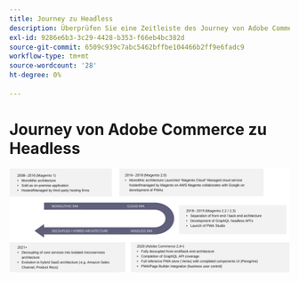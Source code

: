 ```yaml
---
title: Journey zu Headless
description: Überprüfen Sie eine Zeitleiste des Journey von Adobe Commerce, um Headless-Architekturen zu unterstützen.
exl-id: 9286e6b3-3c29-4428-b353-f66eb4bc382d
source-git-commit: 6509c939c7abc5462bffbe104466b2ff9e6fadc9
workflow-type: tm+mt
source-wordcount: '28'
ht-degree: 0%

---
```


# Journey von Adobe Commerce zu Headless

![Zeitablauf der Journey von Adobe Commerce zu einer Headless-Architektur](../../../assets/playbooks/journey-to-headless.svg)
